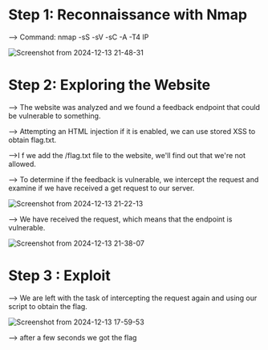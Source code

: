 # **Step 1:** Reconnaissance with Nmap

--> Command: nmap -sS -sV -sC -A -T4 IP

![Screenshot from 2024-12-13 21-48-31](https://github.com/user-attachments/assets/2bb6f193-c5aa-46a5-b53c-dc59a0ea16f1)


# **Step 2**: Exploring the Website

--> The website was analyzed and we found a feedback endpoint that could be vulnerable to something.

--> Attempting an HTML injection if it is enabled, we can use stored XSS to obtain flag.txt.

-->I f we add the /flag.txt file to the website, we'll find out that we're not allowed.

--> To determine if the feedback is vulnerable, we intercept the request and examine if we have received a get request to our server.

![Screenshot from 2024-12-13 21-22-13](https://github.com/user-attachments/assets/169d22ea-2e6b-4a6c-b218-e19817e228af)



--> We have received the request, which means that the endpoint is vulnerable.

![Screenshot from 2024-12-13 21-38-07](https://github.com/user-attachments/assets/206b2ffa-4818-45b9-8269-072b58b09e9f)



# **Step 3 : Exploit**


--> We are left with the task of intercepting the request again and using our script to obtain the flag.

![Screenshot from 2024-12-13 17-59-53](https://github.com/user-attachments/assets/4b75d74f-0a96-43cc-9e7d-add22242c694)



--> after a few seconds we got the flag
